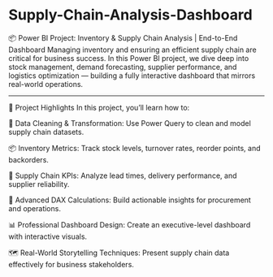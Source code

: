 # Supply-Chain-Analysis-Dashboard
📦 Power BI Project: Inventory & Supply Chain Analysis | End-to-End Dashboard
Managing inventory and ensuring an efficient supply chain are critical for business success. In this Power BI project, we dive deep into stock management, demand forecasting, supplier performance, and logistics optimization — building a fully interactive dashboard that mirrors real-world operations.

--------------------------------------------------------------------------------------------------------------------------------------------------------------------------------------------------------------------


🚀 Project Highlights
In this project, you’ll learn how to:

🧹 Data Cleaning & Transformation: Use Power Query to clean and model supply chain datasets.

📦 Inventory Metrics: Track stock levels, turnover rates, reorder points, and backorders.

🚚 Supply Chain KPIs: Analyze lead times, delivery performance, and supplier reliability.

🔢 Advanced DAX Calculations: Build actionable insights for procurement and operations.

📊 Professional Dashboard Design: Create an executive-level dashboard with interactive visuals.

🗺️ Real-World Storytelling Techniques: Present supply chain data effectively for business stakeholders.




